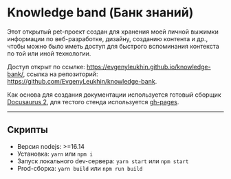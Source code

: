 # Knowledge band (Банк знаний)

Этот открытый pet-проект создан для хранения моей личной выжимки информации по веб-разработке, дизайну, созданию контента и др., чтобы можно было иметь доступ для быстрого вспоминания контекста по той или иной технологии.

Доступ открыт по ссылке: <https://evgenyleukhin.github.io/knowledge-bank/>, ссылка на репозиторий: <https://github.com/EvgenyLeukhin/knowledge-bank>.

Как основа для создания документации используется готовый сборщик [Docusaurus 2](https://docusaurus.io/), для тестого стенда используется [gh-pages](https://docs.github.com/ru/pages/getting-started-with-github-pages/creating-a-github-pages-site).

---

## Скрипты

- Версия nodejs: >=16.14
- Установка: `yarn` или `npm i`
- Запуск локального dev-сервера: `yarn start` или `npm start`
- Prod-cборка: `yarn build` или `npm run build`
